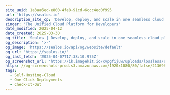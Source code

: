 ```yaml
---
site_uuid: 1a3aa6ed-e800-4fe8-91cd-6ccc4ec0f995
url: 'https://sealos.io'
description_site_cp: 'Develop, deploy, and scale in one seamless cloud platform'
zinger: 'The Unified Cloud Platform for Developers'
date_modified: 2025-04-12
date_created: 2025-03-30
og_title: 'Sealos | Develop, deploy, and scale in one seamless cloud platform'
og_description: '>-'
og_image: 'https://sealos.io/api/og/website/default'
og_url: 'https://sealos.io/'
og_last_fetch: '2025-04-07T17:38:10.975Z'
og_screenshot_url: 'https://ik.imagekit.io/xvpgfijuw/uploads/lossless/screenshots/20250604_Sealos_og_screenshot.jpeg'
https: //og-screenshots-prod.s3.amazonaws.com/1920x1080/80/false/21369819562632bbcc6cf432b04b371cb98be4782e96a5d861bf7c99301750cd.jpeg
tags:
  - Self-Hosting-Cloud
  - One-Click-Deployments
  - Check-It-Out
---
```



